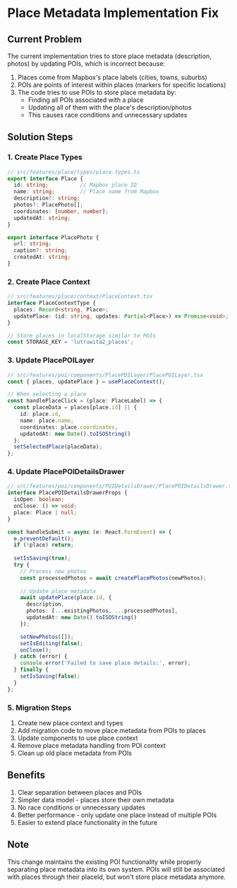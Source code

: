 # Place Metadata Implementation Fix

## Current Problem

The current implementation tries to store place metadata (description, photos) by updating POIs, which is incorrect because:

1. Places come from Mapbox's place labels (cities, towns, suburbs)
2. POIs are points of interest within places (markers for specific locations)
3. The code tries to use POIs to store place metadata by:
   - Finding all POIs associated with a place
   - Updating all of them with the place's description/photos
   - This causes race conditions and unnecessary updates

## Solution Steps

### 1. Create Place Types

```typescript
// src/features/place/types/place.types.ts
export interface Place {
  id: string;          // Mapbox place ID
  name: string;        // Place name from Mapbox
  description?: string;
  photos?: PlacePhoto[];
  coordinates: [number, number];
  updatedAt: string;
}

export interface PlacePhoto {
  url: string;
  caption?: string;
  createdAt: string;
}
```

### 2. Create Place Context

```typescript
// src/features/place/context/PlaceContext.tsx
interface PlaceContextType {
  places: Record<string, Place>;
  updatePlace: (id: string, updates: Partial<Place>) => Promise<void>;
}

// Store places in localStorage similar to POIs
const STORAGE_KEY = 'lutruwita2_places';
```

### 3. Update PlacePOILayer

```typescript
// src/features/poi/components/PlacePOILayer/PlacePOILayer.tsx
const { places, updatePlace } = usePlaceContext();

// When selecting a place
const handlePlaceClick = (place: PlaceLabel) => {
  const placeData = places[place.id] || {
    id: place.id,
    name: place.name,
    coordinates: place.coordinates,
    updatedAt: new Date().toISOString()
  };
  setSelectedPlace(placeData);
};
```

### 4. Update PlacePOIDetailsDrawer

```typescript
// src/features/poi/components/POIDetailsDrawer/PlacePOIDetailsDrawer.tsx
interface PlacePOIDetailsDrawerProps {
  isOpen: boolean;
  onClose: () => void;
  place: Place | null;
}

const handleSubmit = async (e: React.FormEvent) => {
  e.preventDefault();
  if (!place) return;
  
  setIsSaving(true);
  try {
    // Process new photos
    const processedPhotos = await createPlacePhotos(newPhotos);
    
    // Update place metadata
    await updatePlace(place.id, {
      description,
      photos: [...existingPhotos, ...processedPhotos],
      updatedAt: new Date().toISOString()
    });

    setNewPhotos([]);
    setIsEditing(false);
    onClose();
  } catch (error) {
    console.error('Failed to save place details:', error);
  } finally {
    setIsSaving(false);
  }
};
```

### 5. Migration Steps

1. Create new place context and types
2. Add migration code to move place metadata from POIs to places
3. Update components to use place context
4. Remove place metadata handling from POI context
5. Clean up old place metadata from POIs

## Benefits

1. Clear separation between places and POIs
2. Simpler data model - places store their own metadata
3. No race conditions or unnecessary updates
4. Better performance - only update one place instead of multiple POIs
5. Easier to extend place functionality in the future

## Note

This change maintains the existing POI functionality while properly separating place metadata into its own system. POIs will still be associated with places through their placeId, but won't store place metadata anymore.

